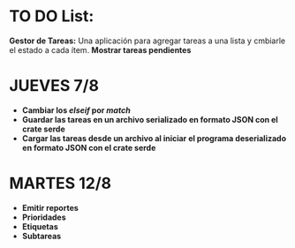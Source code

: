 # TO DO List: 
**Gestor de Tareas:** Una aplicación para agregar tareas a una lista y cmbiarle el estado a cada ítem.
**Mostrar tareas pendientes**

# JUEVES 7/8

* **Cambiar los *elseif* por *match***
* **Guardar las tareas en un archivo serializado en formato JSON con el crate serde**
* **Cargar las tareas desde un archivo al iniciar el programa deserializado en formato JSON con el crate serde**

# MARTES 12/8
* **Emitir reportes**
* **Prioridades**
* **Etiquetas**
* **Subtareas**
